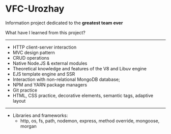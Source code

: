 # VFC-Urozhay

Information project dedicated to the **greatest team ever**

What have I learned from this project?
____
+ HTTP client-server interaction
+ MVC design pattern
+ CRUD operations
+ Native Node.JS & external modules
+ Theoretical knowledge and features of the V8 and Libuv engine
+ EJS template engine and SSR
+ Interaction with non-relational MongoDB database;
+ NPM and YARN package managers
+ Git practice
+ HTML, CSS practice, decorative elements, semantic tags, adaptive layout
____
+ Libraries and frameworks: 
  + http, os, fs, path, nodemon, express, method override, mongoose, morgan
